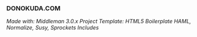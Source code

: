 ### DONOKUDA.COM ###

*Made with: Middleman 3.0.x Project Template: HTML5 Boilerplate HAML, Normalize, Susy, Sprockets Includes*
